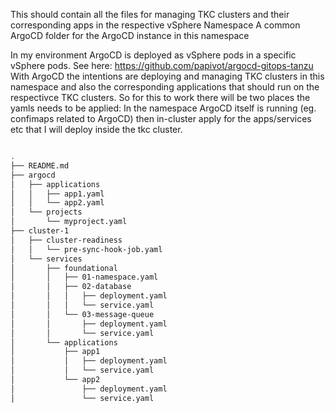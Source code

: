 This should contain all the files for managing TKC clusters and their corresponding apps in the respective vSphere Namespace
A common ArgoCD folder for the ArgoCD instance in this namespace

In my environment ArgoCD is deployed as vSphere pods in a specific vSphere pods. See here: https://github.com/papivot/argocd-gitops-tanzu  With ArgoCD the intentions are deploying and managing TKC clusters in this namespace and also the corresponding applications that should run on the respectivce TKC clusters.
So for this to work there will be two places the yamls needs to be applied: In the namespace ArgoCD itself is running (eg. confimaps related to ArgoCD) then in-cluster apply for the apps/services etc that I will deploy inside the tkc cluster. 

```bash

.
├── README.md
├── argocd
│   ├── applications
│   │   ├── app1.yaml
│   │   └── app2.yaml
│   └── projects
│       └── myproject.yaml
├── cluster-1
│   ├── cluster-readiness
│   │   └── pre-sync-hook-job.yaml
│   └── services
│       ├── foundational
│       │   ├── 01-namespace.yaml
│       │   ├── 02-database
│       │   │   ├── deployment.yaml
│       │   │   └── service.yaml
│       │   └── 03-message-queue
│       │       ├── deployment.yaml
│       │       └── service.yaml
│       └── applications
│           ├── app1
│           │   ├── deployment.yaml
│           │   └── service.yaml
│           └── app2
│               ├── deployment.yaml
│               └── service.yaml
```
